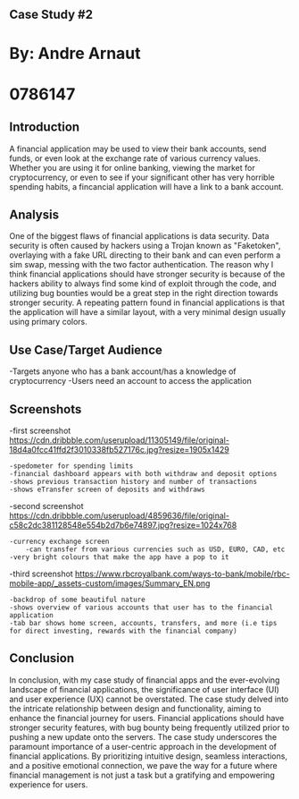 ## Case Study #2
# By: Andre Arnaut
# 0786147

## Introduction
A financial application may be used to view their bank accounts, send funds, or even look at the exchange rate of various currency values. Whether you are using it for online banking, viewing the market for cryptocurrency, or even to see if your significant other has very horrible spending habits, a fincancial application will have a link to a bank account.

## Analysis
One of the biggest flaws of financial applications is data security. Data security is often caused by hackers using a Trojan known as "Faketoken", overlaying with a fake URL directing to their bank and can even perform a sim swap, messing with the two factor authentication. The reason why I think financial applications should have stronger security is because of the hackers ability to always find some kind of exploit through the code, and utilizing bug bounties would be a great step in the right direction towards stronger security.
A repeating pattern found in financial applications is that the application will have a similar layout, with a very minimal design usually using primary colors.

## Use Case/Target Audience
-Targets anyone who has a bank account/has a knowledge of cryptocurrency
-Users need an account to access the application

## Screenshots
-first screenshot   https://cdn.dribbble.com/userupload/11305149/file/original-18d4a0fcc41ffd2f3010338fb527176c.jpg?resize=1905x1429
    
    -spedometer for spending limits
    -financial dashboard appears with both withdraw and deposit options
    -shows previous transaction history and number of transactions
    -shows eTransfer screen of deposits and withdraws

-second screenshot  https://cdn.dribbble.com/userupload/4859636/file/original-c58c2dc381128548e554b2d7b6e74897.jpg?resize=1024x768
   
    -currency exchange screen
        -can transfer from various currencies such as USD, EURO, CAD, etc
    -very bright colours that make the app have a pop to it

-third screenshot   https://www.rbcroyalbank.com/ways-to-bank/mobile/rbc-mobile-app/_assets-custom/images/Summary_EN.png
    
    -backdrop of some beautiful nature
    -shows overview of various accounts that user has to the financial application
    -tab bar shows home screen, accounts, transfers, and more (i.e tips for direct investing, rewards with the financial company)


## Conclusion
In conclusion, with my case study of financial apps and the ever-evolving landscape of financial applications, the significance of user interface (UI) and user experience (UX) cannot be overstated. The case study delved into the intricate relationship between design and functionality, aiming to enhance the financial journey for users. Financial applications should have stronger security features, with bug bounty being frequently utilized prior to pushing a new update onto the servers. The case study underscores the paramount importance of a user-centric approach in the development of financial applications. By prioritizing intuitive design, seamless interactions, and a positive emotional connection, we pave the way for a future where financial management is not just a task but a gratifying and empowering experience for users.
